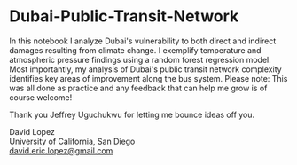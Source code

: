 # Dubai-Public-Transit-Network
In this notebook I analyze Dubai's vulnerability to both direct and indirect damages resulting from climate change. I exemplify temperature and atmospheric pressure findings using a random forest regression model. Most importantly, my analysis of Dubai's public transit network complexity identifies key areas of improvement along the bus system. Please note: This was all done as practice and any feedback that can help me grow is of course welcome!

Thank you Jeffrey Uguchukwu for letting me bounce ideas off you.


David Lopez
<br> University of California, San Diego
<br> david.eric.lopez@gmail.com

